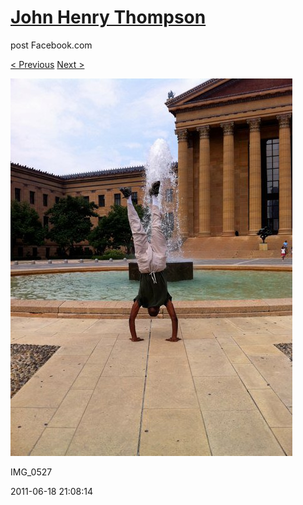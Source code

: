 # [John Henry Thompson](../README.md)
post Facebook.com

[< Previous](2011-06-18-3.md) [Next >](2011-06-18-5.md)

[![](../media/2011-06-18/Bike-Ride-To-Art-Museum-IMG_0527.jpg)](../README.md)

IMG_0527

2011-06-18 21:08:14